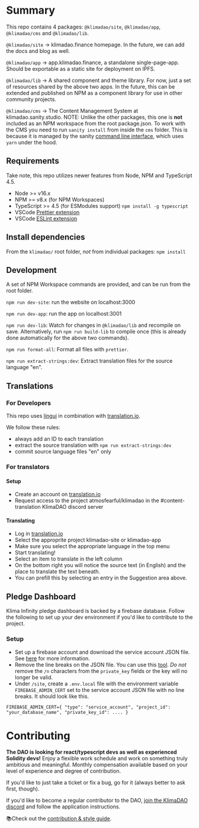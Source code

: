 # Summary

This repo contains 4 packages: `@klimadao/site`, `@klimadao/app`, `@klimadao/cms` and `@klimadao/lib`.

`@klimadao/site` -> klimadao.finance homepage. In the future, we can add the docs and blog as well.

`@klimadao/app` -> app.klimadao.finance, a standalone single-page-app. Should be exportable as a static site for deployment on IPFS.

`@klimadao/lib` -> A shared component and theme library. For now, just a set of resources shared by the above two apps. In the future, this can be extended and published on NPM as a component library for use in other community projects.

`@klimadao/cms` -> The Content Management System at klimadao.sanity.studio. NOTE: Unlike the other packages, this one is **not** included as an NPM workspace from the root package.json. To work with the CMS you need to run `sanity install` from inside the `cms` folder. This is because it is managed by the sanity [command line interface](https://www.sanity.io/docs/getting-started-with-sanity-cli), which uses `yarn` under the hood.

## Requirements

Take note, this repo utilizes newer features from Node, NPM and TypeScript 4.5.

- Node >= v16.x
- NPM >= v8.x (for NPM Workspaces)
- TypeScript >= 4.5 (for ESModules support) `npm install -g typescript`
- VSCode [Prettier extension](https://marketplace.visualstudio.com/items?itemName=esbenp.prettier-vscode)
- VSCode [ESLint extension](https://marketplace.visualstudio.com/items?itemName=dbaeumer.vscode-eslint)

## Install dependencies

From the `klimadao/` root folder, _not_ from individual packages:
`npm install`

## Development

A set of NPM Workspace commands are provided, and can be run from the root folder.

`npm run dev-site`: run the website on localhost:3000

`npm run dev-app`: run the app on localhost:3001

`npm run dev-lib`: Watch for changes in `@klimadao/lib` and recompile on save. Alternatively, run `npm run build-lib` to compile once (this is already done automatically for the above two commands).

`npm run format-all`: Format all files with `prettier`.

`npm run extract-strings:dev`: Extract translation files for the source language "en".

## Translations

### For Developers

This repo uses [lingui](https://lingui.js.org/tutorials/react.html) in combination with [translation.io](https://translation.io).

We follow these rules:

- always add an ID to each translation
- extract the source translation with `npm run extract-strings:dev`
- commit source language files "en" only

### For translators

#### Setup

- Create an account on [translation.io](https://translation.io)
- Request access to the project atmosfearful/klimadao in the #content-translation KlimaDAO discord server

#### Translating

- Log in [translation.io](https://translation.io)
- Select the approprite project klimadao-site or klimadao-app
- Make sure you select the appropriate language in the top menu
- Start translating!
- Select an item to translate in the left column
- On the bottom right you will notice the source text (in English) and the place to translate the text beneath.
- You can prefill this by selecting an entry in the Suggestion area above.

## Pledge Dashboard

Klima Infinity pledge dashboard is backed by a firebase database. Follow the following to set up your dev environment if you'd like to contribute to the project.

### Setup

- Set up a firebase account and download the service account JSON file. See [here](https://firebase.google.com/docs/admin/setup#set-up-project-and-service-account) for more information.
- Remove the line breaks on the JSON file. You can use this [tool](https://www.textfixer.com/tools/remove-line-breaks.php). _Do not_ remove the `/n` characters from the `private_key` fields or the key will no longer be valid.
- Under `/site`, create a `.env.local` file with the environment variable `FIREBASE_ADMIN_CERT` set to the service account JSON file with no line breaks. It should look like this.

```
FIREBASE_ADMIN_CERT={ "type": "service_account", "project_id": "your_database_name", "private_key_id": .... }
```

# Contributing

**The DAO is looking for react/typescript devs as well as experienced Solidity devs!** Enjoy a flexible work schedule and work on something truly ambitious and meaningful. Monthly compensation available based on your level of experience and degree of contribution.

If you'd like to just take a ticket or fix a bug, go for it (always better to ask first, though).

If you'd like to become a regular contributor to the DAO, [join the KlimaDAO discord](https://discord.gg/utTTEbrk) and follow the application instructions.

📚Check out the [contribution & style guide](https://github.com/KlimaDAO/klimadao/wiki).
